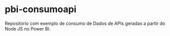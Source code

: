 # pbi-consumoapi
Repositório com exemplo de consumo de Dados de APIs geradas a partir do Node JS no Power BI.

